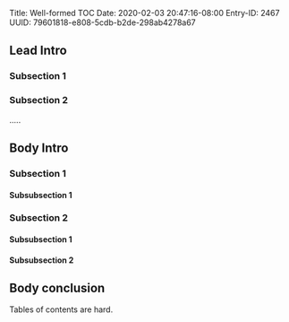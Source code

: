 Title: Well-formed TOC
Date: 2020-02-03 20:47:16-08:00
Entry-ID: 2467
UUID: 79601818-e808-5cdb-b2de-298ab4278a67

## Lead Intro

### Subsection 1

### Subsection 2

.....

## Body Intro

### Subsection 1

#### Subsubsection 1

### Subsection 2

#### Subsubsection 1

#### Subsubsection 2

## Body conclusion

Tables of contents are hard.
